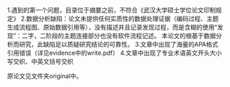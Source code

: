 1.遇到的第一个问题，目录位于摘要之前，不符合《武汉大学硕士学位论文印制规定》
2.数据分析缺陷：论文未提供任何实质性的数据处理证据（编码过程、主题生成流程图、原始数据引用等），没有描述并且记录发现过程，而是含糊的使用“发现”：二字，二阶段的主题连接部分也没有软件流程记述。
本论文的根基于数据分析而研究，此缺陷足以质疑研究结论的可靠性。
3.文章中出现了海量的APA格式引用错误（详见evidence中的write.pdf）
4.文章中出现了专业术语英文开头大小写交织、中英文括号交织

原论文见文件夹original中。
